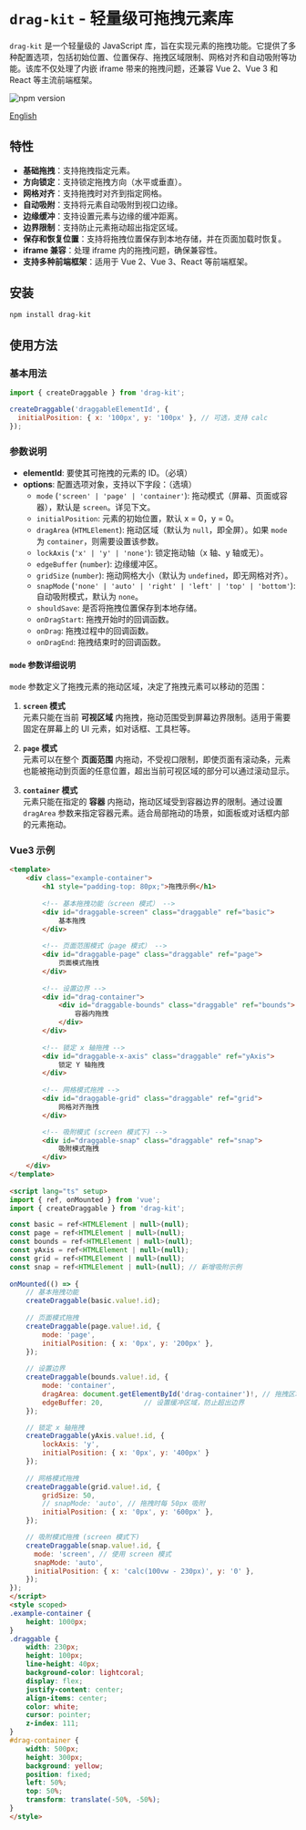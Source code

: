 # `drag-kit` - 轻量级可拖拽元素库

`drag-kit` 是一个轻量级的 JavaScript 库，旨在实现元素的拖拽功能。它提供了多种配置选项，包括初始位置、位置保存、拖拽区域限制、网格对齐和自动吸附等功能。该库不仅处理了内嵌 iframe 带来的拖拽问题，还兼容 Vue 2、Vue 3 和 React 等主流前端框架。

![npm version](https://img.shields.io/npm/v/drag-kit)

[English](https://github.com/SailingCoder/drag-kit/blob/main/doc/README_EN.md)

## 特性

- **基础拖拽**：支持拖拽指定元素。
- **方向锁定**：支持锁定拖拽方向（水平或垂直）。
- **网格对齐**：支持拖拽时对齐到指定网格。
- **自动吸附**：支持将元素自动吸附到视口边缘。
- **边缘缓冲**：支持设置元素与边缘的缓冲距离。
- **边界限制**：支持防止元素拖动超出指定区域。
- **保存和恢复位置**：支持将拖拽位置保存到本地存储，并在页面加载时恢复。
- **iframe 兼容**：处理 iframe 内的拖拽问题，确保兼容性。
- **支持多种前端框架**：适用于 Vue 2、Vue 3、React 等前端框架。

## 安装

```bash
npm install drag-kit
```

## 使用方法

### 基本用法

```javascript
import { createDraggable } from 'drag-kit';

createDraggable('draggableElementId', {
  initialPosition: { x: '100px', y: '100px' }, // 可选，支持 calc
});
```

### 参数说明

- **elementId**: 要使其可拖拽的元素的 ID。（必填）
- **options**: 配置选项对象，支持以下字段：（选填）
  - `mode` (`'screen' | 'page' | 'container'`): 拖动模式（屏幕、页面或容器），默认是 `screen`。详见下文。
  - `initialPosition`: 元素的初始位置，默认 x = 0，y = 0。
  - `dragArea` (`HTMLElement`): 拖动区域（默认为 `null`，即全屏）。如果 `mode` 为 `container`，则需要设置该参数。
  - `lockAxis` (`'x' | 'y' | 'none'`): 锁定拖动轴（x 轴、y 轴或无）。
  - `edgeBuffer` (`number`): 边缘缓冲区。
  - `gridSize` (`number`): 拖动网格大小（默认为 `undefined`，即无网格对齐）。
  - `snapMode` (`'none' | 'auto' | 'right' | 'left' | 'top' | 'bottom'`): 自动吸附模式，默认为 `none`。
  - `shouldSave`: 是否将拖拽位置保存到本地存储。
  - `onDragStart`: 拖拽开始时的回调函数。
  - `onDrag`: 拖拽过程中的回调函数。
  - `onDragEnd`: 拖拽结束时的回调函数。

#### `mode` 参数详细说明

`mode` 参数定义了拖拽元素的拖动区域，决定了拖拽元素可以移动的范围：

1. **`screen` 模式**  
   元素只能在当前 **可视区域** 内拖拽，拖动范围受到屏幕边界限制。适用于需要固定在屏幕上的 UI 元素，如对话框、工具栏等。

2. **`page` 模式**  
   元素可以在整个 **页面范围** 内拖动，不受视口限制，即使页面有滚动条，元素也能被拖动到页面的任意位置，超出当前可视区域的部分可以通过滚动显示。

3. **`container` 模式**  
   元素只能在指定的 **容器** 内拖动，拖动区域受到容器边界的限制。通过设置 `dragArea` 参数来指定容器元素。适合局部拖动的场景，如面板或对话框内部的元素拖动。

### Vue3 示例

```html
<template>
    <div class="example-container">
        <h1 style="padding-top: 80px;">拖拽示例</h1>
    
        <!-- 基本拖拽功能（screen 模式） -->
        <div id="draggable-screen" class="draggable" ref="basic">
            基本拖拽
        </div>
    
        <!-- 页面范围模式（page 模式） -->
        <div id="draggable-page" class="draggable" ref="page">
            页面模式拖拽
        </div>
    
        <!-- 设置边界 -->
        <div id="drag-container">
            <div id="draggable-bounds" class="draggable" ref="bounds">
                容器内拖拽
            </div>
        </div>
    
        <!-- 锁定 x 轴拖拽 -->
        <div id="draggable-x-axis" class="draggable" ref="yAxis">
            锁定 Y 轴拖拽
        </div>
    
        <!-- 网格模式拖拽 -->
        <div id="draggable-grid" class="draggable" ref="grid">
            网格对齐拖拽
        </div>

        <!-- 吸附模式 (screen 模式下) -->
        <div id="draggable-snap" class="draggable" ref="snap">
            吸附模式拖拽
        </div>
    </div>
</template>
  
<script lang="ts" setup>
import { ref, onMounted } from 'vue';
import { createDraggable } from 'drag-kit';

const basic = ref<HTMLElement | null>(null);
const page = ref<HTMLElement | null>(null);
const bounds = ref<HTMLElement | null>(null);
const yAxis = ref<HTMLElement | null>(null);
const grid = ref<HTMLElement | null>(null);
const snap = ref<HTMLElement | null>(null); // 新增吸附示例
  
onMounted(() => {
    // 基本拖拽功能
    createDraggable(basic.value!.id);
  
    // 页面模式拖拽
    createDraggable(page.value!.id, {
        mode: 'page',
        initialPosition: { x: '0px', y: '200px' },
    });
  
    // 设置边界
    createDraggable(bounds.value!.id, {
        mode: 'container',
        dragArea: document.getElementById('drag-container')!, // 拖拽区域为指定元素
        edgeBuffer: 20,          // 设置缓冲区域，防止超出边界
    });

    // 锁定 x 轴拖拽
    createDraggable(yAxis.value!.id, { 
        lockAxis: 'y', 
        initialPosition: { x: '0px', y: '400px' } 
    });
  
    // 网格模式拖拽
    createDraggable(grid.value!.id, {
        gridSize: 50,  
        // snapMode: 'auto', // 拖拽时每 50px 吸附
        initialPosition: { x: '0px', y: '600px' },
    });

    // 吸附模式拖拽 (screen 模式下)
    createDraggable(snap.value!.id, {
      mode: 'screen', // 使用 screen 模式
      snapMode: 'auto',
      initialPosition: { x: 'calc(100vw - 230px)', y: '0' },
    });
});
</script>
<style scoped>
.example-container {
    height: 1000px;
}
.draggable {
    width: 230px;
    height: 100px;
    line-height: 40px;
    background-color: lightcoral;
    display: flex;
    justify-content: center;
    align-items: center;
    color: white;
    cursor: pointer;
    z-index: 111;
}
#drag-container {
    width: 500px;
    height: 300px;
    background: yellow;
    position: fixed;
    left: 50%;
    top: 50%;
    transform: translate(-50%, -50%);
}
</style>
```